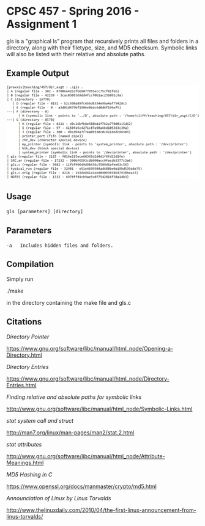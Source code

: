 CPSC 457 - Spring 2016 - Assignment 1
=====================================

gls is a "graphical ls" program that recursively prints all files and folders in a
directory, along with their filetype, size, and MD5 checksum. Symbolic links
will also be listed with their relative and absolute paths.

Example Output
--------------
![Alt text](example.png?raw=true "Title")

Usage
-----
`gls [parameters] [directory]`

Parameters
----------
`-a   Includes hidden files and folders.`

Compilation
-----------

Simply run

./make

in the directory containing the make file and gls.c


Citations
---------

_Directory Pointer_

https://www.gnu.org/software/libc/manual/html_node/Opening-a-Directory.html

_Directory Entries_

https://www.gnu.org/software/libc/manual/html_node/Directory-Entries.html

_Finding relative and absolute paths for symbolic links_

http://www.gnu.org/software/libc/manual/html_node/Symbolic-Links.html

_stat system call and struct_

http://man7.org/linux/man-pages/man2/stat.2.html

_stat attributes_

http://www.gnu.org/software/libc/manual/html_node/Attribute-Meanings.html

_MD5 Hashing in C_

https://www.openssl.org/docs/manmaster/crypto/md5.html

_Announciation of Linux by Linus Torvalds_

http://www.thelinuxdaily.com/2010/04/the-first-linux-announcement-from-linus-torvalds/
